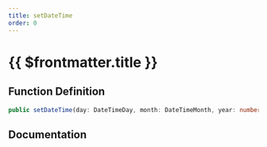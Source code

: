 ```yaml
---
title: setDateTime
order: 0
---
```


# {{ $frontmatter.title }}

## Function Definition

```ts
public setDateTime(day: DateTimeDay, month: DateTimeMonth, year: number, hour: DateTimeHour, minute: DateTimeMinute, second: DateTimeSecond): void;
```

## Documentation

<!--@include: ./parts/setDateTime.md-->
